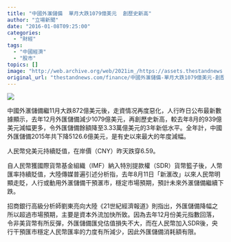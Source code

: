 ```yaml
---
title: "中國外滙儲備  單月大跌1079億美元  創歷史新高"
author: "立場新聞"
date: "2016-01-08T09:25:00"
categories:
  - "財經"
tags:
  - "中國經濟"
  - "股市"
topics: []
image: "http://web.archive.org/web/2021im_/https://assets.thestandnews.com/media/photos/china-12_qB0Mh.png"
original_url: "thestandnews.com/finance/中國外滙儲備-單月大跌1079億美元-創歷史新高"
---
```

![](http://web.archive.org/web/2021im_/https://assets.thestandnews.com/media/photos/china-12_qB0Mh.png)

中國外滙儲備繼11月大跌872億美元後，走資情况再度惡化，人行昨日公布最新數據顯示，去年12月外匯儲備減少1079億美元，再創歷史新高，較去年8月的939億美元減幅更多，令外匯儲備餘額降至3.33萬億美元的3年新低水平。全年計，中國外匯儲備2015年共下降5126.6億美元，是有史以來最大的年度減幅。

人民幣兌美元持續貶值，在岸價（CNY）昨天跌穿6.59。

自人民幣獲國際貨幣基金組織（IMF）納入特別提款權（SDR）貨幣籃子後，人幣匯率持續貶值，大陸傳媒普遍引述分析指，去年8月11日「新滙改」以來人民幣明顯走貶，人行或動用外滙儲備干預滙市，穩定市場預期，預計未來外滙儲備繼續下跌。

招商銀行高級分析師劉東亮向大陸《21世紀經濟報道》則指出，外匯儲備降幅之所以超過市場預期，主要是資本外流加快所致。因為去年12月份美元指數回落，令非美貨幣有所反彈，外匯儲備匯兌估值損失不大，而在人民幣加入SDR後，央行干預匯市穩定人民幣匯率的力度有所減少，因此外匯儲備消耗額有限。